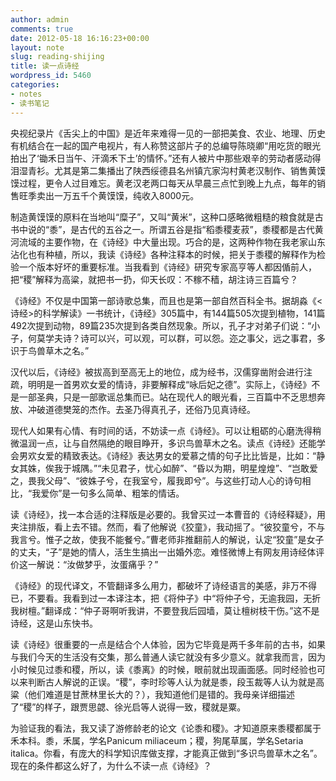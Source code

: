 ```yaml
---
author: admin
comments: true
date: 2012-05-18 16:16:23+00:00
layout: note
slug: reading-shijing
title: 读一点诗经
wordpress_id: 5460
categories:
- notes
- 读书笔记
---
```


央视纪录片《舌尖上的中国》是近年来难得一见的一部把美食、农业、地理、历史有机结合在一起的国产电视片，有人称赞这部片子的总编导陈晓卿“用吃货的眼光拍出了‘锄禾日当午、汗滴禾下土’的情怀。”还有人被片中那些艰辛的劳动者感动得泪湿青衫。尤其是第二集播出了陕西绥德县名州镇亢家沟村黄老汉制作、销售黄馍馍过程，更令人过目难忘。黄老汉老两口每天从早晨三点忙到晚上九点，每年的销售旺季卖出一万五千个黄馍馍，纯收入8000元。

制造黄馍馍的原料在当地叫“糜子”，又叫“黄米”，这种口感略微粗糙的粮食就是古书中说的“黍”，是古代的五谷之一。所谓五谷是指“稻黍稷麦菽”，黍稷都是古代黄河流域的主要作物，在《诗经》中大量出现。巧合的是，这两种作物在我老家山东沾化也有种植，所以，我读《诗经》各种注释本的时候，把关于黍稷的解释作为检验一个版本好坏的重要标准。当我看到《诗经》研究专家高亨等人都因偱前人，把“稷”解释为高粱，就把书一扔，仰天长叹：不稼不穑，胡注诗三百篇兮？

《诗经》不仅是中国第一部诗歌总集，而且也是第一部自然百科全书。据胡淼《<诗经>的科学解读》一书统计，《诗经》305篇中，有144篇505次提到植物，141篇492次提到动物，89篇235次提到各类自然现象。所以，孔子才对弟子们说：“小子，何莫学夫诗？诗可以兴，可以观，可以群，可以怨。迩之事父，远之事君，多识于鸟兽草木之名。”

汉代以后，《诗经》被拔高到至高无上的地位，成为经书，汉儒穿凿附会进行注疏，明明是一首男欢女爱的情诗，非要解释成“咏后妃之德”。实际上，《诗经》不是一部圣典，只是一部歌谣总集而已。站在现代人的眼光看，三百篇中不乏思想奔放、冲破道德樊笼的杰作。去圣乃得真孔子，还俗乃见真诗经。

现代人如果有心情、有时间的话，不妨读一点《诗经》。可以让粗砺的心磨洗得稍微温润一点，让与自然隔绝的眼目睁开，多识鸟兽草木之名。读点《诗经》还能学会男欢女爱的精致表达。《诗经》表达男女的爱慕之情的句子比比皆是，比如：“静女其姝，俟我于城隅。”“未见君子，忧心如醉”、“昏以为期，明星煌煌”、“岂敢爱之，畏我父母”、“彼姝子兮，在我室兮，履我即兮”。与这些打动人心的诗句相比，“我爱你”是一句多么简单、粗笨的情话。

读《诗经》，找一本合适的注释版是必要的。我曾买过一本曹音的《诗经释疑》，用夹注排版，看上去不错。然而，看了他解说《狡童》，我动摇了。“彼狡童兮，不与我言兮。惟子之故，使我不能餐兮。”曹老师非推翻前人的解说，认定“狡童”是女子的丈夫，“子”是她的情人，活生生搞出一出婚外恋。难怪微博上有网友用诗经体评价这一解说：“汝做梦乎，汝蛋痛乎？”

《诗经》的现代译文，不管翻译多么用力，都破坏了诗经语言的美感，非万不得已，不要看。我看到过一本译注本，把《将仲子》中“将仲子兮，无逾我园，无折我树檀。”翻译成：“仲子哥啊听我讲，不要登我后园墙，莫让檀树枝干伤。”这不是诗经，这是山东快书。

读《诗经》很重要的一点是结合个人体验，因为它毕竟是两千多年前的古书，如果与我们今天的生活没有交集，那么普通人读它就没有多少意义。就拿我而言，因为小时候见过黍和稷，所以，读《黍离》的时候，眼前就出现画面感。同时经验也可以来判断古人解说的正误。“稷”，李时珍等人认为就是黍，段玉裁等人认为就是高粱（他们难道是甘蔗林里长大的？），我知道他们是错的。我母亲详细描述了“稷”的样子，跟贾思勰、徐光启等人说得一致，稷就是粟。

为验证我的看法，我又读了游修龄老的论文《论黍和稷》。才知道原来黍稷都属于禾本科。黍，禾属，学名Panicum
miliaceum；稷，狗尾草属，学名Setaria italica。你看，有庞大的科学知识库做支撑，才能真正做到“多识鸟兽草木之名”。现在的条件都这么好了，为什么不读一点《诗经》？
